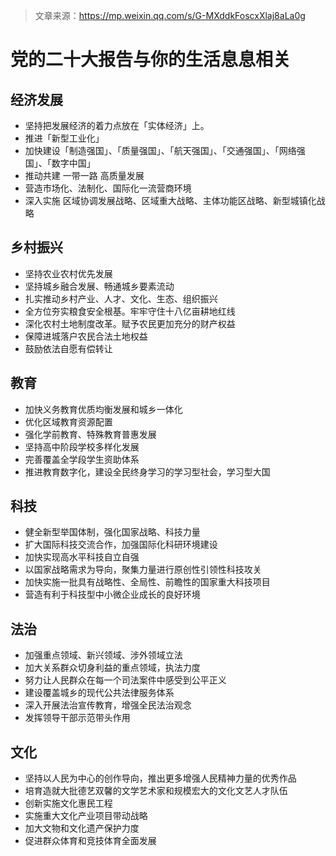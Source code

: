 > 文章来源：https://mp.weixin.qq.com/s/G-MXddkFoscxXlaj8aLa0g

# 党的二十大报告与你的生活息息相关

## 经济发展

- 坚持把发展经济的着力点放在「实体经济」上。
- 推进「新型工业化」
- 加快建设「制造强国」、「质量强国」、「航天强国」、「交通强国」、「网络强国」、「数字中国」
- 推动共建 一带一路 高质量发展
- 营造市场化、法制化、国际化一流营商环境
- 深入实施 区域协调发展战略、区域重大战略、主体功能区战略、新型城镇化战略



## 乡村振兴

- 坚持农业农村优先发展
- 坚持城乡融合发展、畅通城乡要素流动
- 扎实推动乡村产业、人才、文化、生态、组织振兴
- 全方位夯实粮食安全根基。牢牢守住十八亿亩耕地红线
- 深化农村土地制度改革。赋予农民更加充分的财产权益
- 保障进城落户农民合法土地权益
- 鼓励依法自愿有偿转让



## 教育

- 加快义务教育优质均衡发展和城乡一体化
- 优化区域教育资源配置
- 强化学前教育、特殊教育普惠发展
- 坚持高中阶段学校多样化发展
- 完善覆盖全学段学生资助体系
- 推进教育数字化，建设全民终身学习的学习型社会，学习型大国



## 科技

- 健全新型举国体制，强化国家战略、科技力量
- 扩大国际科技交流合作，加强国际化科研环境建设
- 加快实现高水平科技自立自强
- 以国家战略需求为导向，聚集力量进行原创性引领性科技攻关
- 加快实施一批具有战略性、全局性、前瞻性的国家重大科技项目
- 营造有利于科技型中小微企业成长的良好环境



## 法治

- 加强重点领域、新兴领域、涉外领域立法
- 加大关系群众切身利益的重点领域，执法力度
- 努力让人民群众在每一个司法案件中感受到公平正义
- 建设覆盖城乡的现代公共法律服务体系
- 深入开展法治宣传教育，增强全民法治观念
- 发挥领导干部示范带头作用



## 文化

- 坚持以人民为中心的创作导向，推出更多增强人民精神力量的优秀作品
- 培育造就大批德艺双馨的文学艺术家和规模宏大的文化文艺人才队伍
- 创新实施文化惠民工程
- 实施重大文化产业项目带动战略
- 加大文物和文化遗产保护力度
- 促进群众体育和竞技体育全面发展





